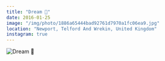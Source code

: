 ```yaml
---
title: "Dream 💫"
date: 2016-01-25
image: "/img/photo/1886a65444bad92761d7970a1fc06ea9.jpg"
location: "Newport, Telford And Wrekin, United Kingdom"
instagram: true
---
```


![Dream 💫](/img/photo/1886a65444bad92761d7970a1fc06ea9.jpg)
